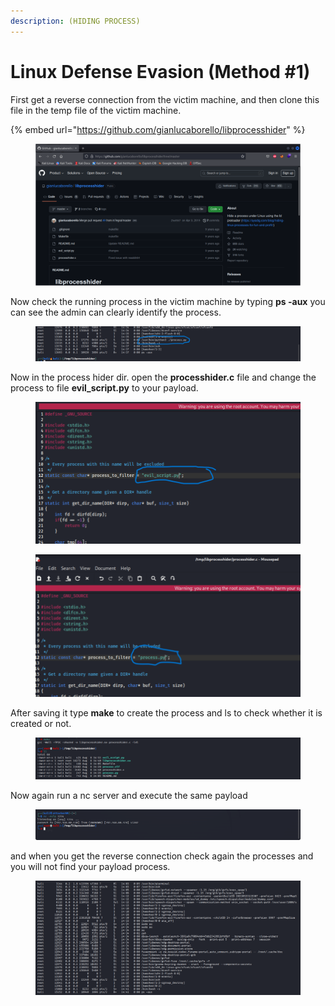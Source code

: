 ```yaml
---
description: (HIDING PROCESS)
---
```


# Linux Defense Evasion (Method #1)

First get a reverse connection from the victim machine, and then clone this file in the temp file of the victim machine.

{% embed url="https://github.com/gianlucaborello/libprocesshider" %}

<figure><img src="../.gitbook/assets/1 (2).png" alt=""><figcaption></figcaption></figure>

Now check the running process in the victim machine by typing **ps -aux** you can see the admin can clearly identify the process.

<figure><img src="../.gitbook/assets/3 (2).png" alt=""><figcaption></figcaption></figure>

Now in the process hider dir. open the **processhider.c** file and change the process to file **evil\_script.py** to your payload.

<figure><img src="../.gitbook/assets/4(1) (1).png" alt=""><figcaption></figcaption></figure>

<figure><img src="../.gitbook/assets/5 (2).png" alt=""><figcaption></figcaption></figure>

After saving it type **make** to create the process and ls to check whether it is created or not.

<figure><img src="../.gitbook/assets/6 (2).png" alt=""><figcaption></figcaption></figure>

Now again run a nc server and execute the same payload&#x20;

<figure><img src="../.gitbook/assets/7 (2).png" alt=""><figcaption></figcaption></figure>

and when you get the reverse connection check again the processes and you will not find your payload process.

<figure><img src="../.gitbook/assets/8 (2).png" alt=""><figcaption></figcaption></figure>
